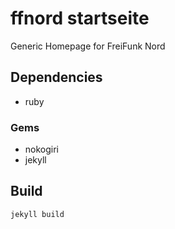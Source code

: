 ffnord startseite
====================

Generic Homepage for FreiFunk Nord

Dependencies
------------

* ruby

### Gems

* nokogiri
* jekyll

Build
-----

	jekyll build
